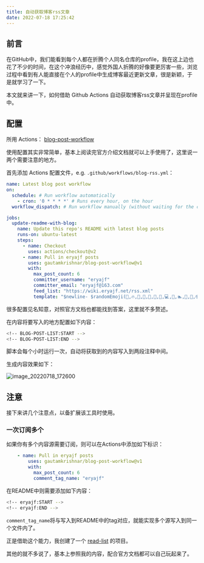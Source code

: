 ```yaml
---
title: 自动获取博客rss文章
date: 2022-07-18 17:25:42
---
```


## 前言

在GitHub中，我们能看到每个人都在折腾个人同名仓库的profile，我在这上边也花了不少的时间，在这个冲浪经历中，感觉外国人折腾的好像要更厉害一些，浏览过程中看到有人能直接在个人的profile中生成博客最近更新文章，很是新颖，于是就学习了一下。

本文就来讲一下，如何借助 Github Actions 自动获取博客rss文章并呈现在profile中。

## 配置

所用 Actions： [blog-post-workflow](https://github.com/gautamkrishnar/blog-post-workflow)

使用配置其实非常简单，基本上阅读完官方介绍文档就可以上手使用了，这里说一两个需要注意的地方。

首先添加 Actions 配置文件，e.g. `.github/workflows/blog-rss.yml`：


```yaml
name: Latest blog post workflow
on:
  schedule: # Run workflow automatically
    - cron: '0 * * * *' # Runs every hour, on the hour
  workflow_dispatch: # Run workflow manually (without waiting for the cron to be called), through the Github Actions Workflow page directly

jobs:
  update-readme-with-blog:
    name: Update this repo's README with latest blog posts
    runs-on: ubuntu-latest
    steps:
      - name: Checkout
        uses: actions/checkout@v2
      - name: Pull in eryajf posts
        uses: gautamkrishnar/blog-post-workflow@v1
        with:
          max_post_count: 6
          committer_username: "eryajf"
          committer_email: "eryajf@163.com"
          feed_list: "https://wiki.eryajf.net/rss.xml"
          template: "$newline- $randomEmoji(💯,🔥,💫,🚀,🌮,📝,🥳,💻,🧰,🏊,🥰,🧐,🤓,😎,🥸,🤩,🤗,🤔,🫣,🤭,🤠,👹,👺,🤡,🤖,🎃,😺,🫶,👍,💪,💄,👀,🧠,🧑‍🏫,👨‍🏫,💂,🧑‍💻,🥷,💃,🕴,💼,🎓,🐻,🐵,🙉,🦄,🦆,🦅,🦍,🦣,🐘,🦒,🦏,🐎,🦩,🐲,🌝,🌜,🌏,🌈,🌊,🎬,🎭,🚀,🚦,⛽️,🗽,🎡,🌋,🌁,💡,🕯,🪜,🧰,⚗️,🔭,🪄,🎊,🎉,) [$title]($url) $newline"
```

很多配置见名知意，对照官方文档也都能找到答案，这里就不多赘述。

在内容将要写入的地方配置如下内容：


```bash
<!-- BLOG-POST-LIST:START -->
<!-- BLOG-POST-LIST:END -->
```

脚本会每个小时运行一次，自动将获取到的内容写入到两段注释中间。

生成内容效果如下：

![image_20220718_172600](https://cdn.staticaly.com/gh/eryajf/tu/main/img/image_20220718_172600.png)

## 注意

接下来讲几个注意点，以备扩展该工具时使用。

### 一次订阅多个

如果你有多个内容源需要订阅，则可以在Actions中添加如下标识：


```yaml
    - name: Pull in eryajf posts
        uses: gautamkrishnar/blog-post-workflow@v1
        with:
          max_post_count: 6
          comment_tag_name: "eryajf"
```

在README中则需要添加如下内容：

```bash
<!-- eryajf:START -->
<!-- eryajf:END -->
```

`comment_tag_name`将与写入到README中的tag对应，就能实现多个源写入到同一个文件内了。

正是借助这个能力，我创建了一个 [read-list](https://github.com/eryajf/read-list) 的项目。

其他的就不多说了，基本上参照我的内容，配合官方文档都可以自己玩起来了。